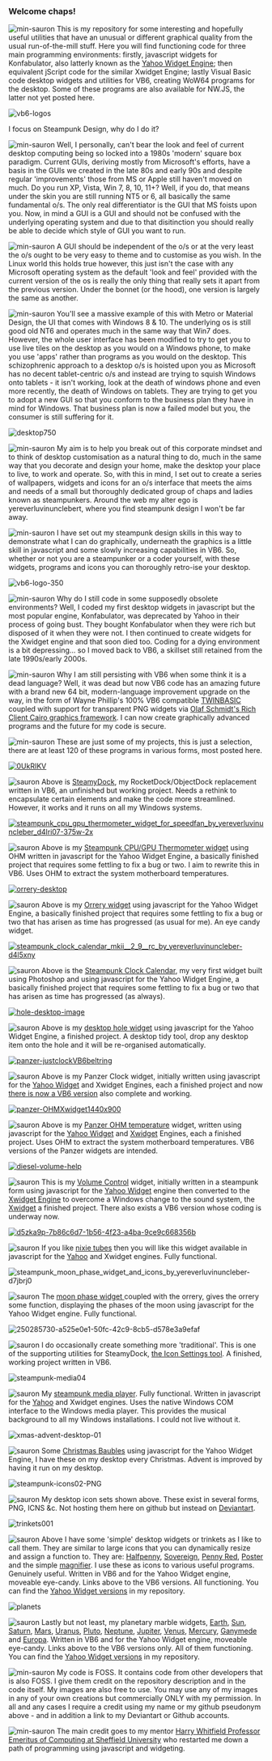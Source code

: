 ### Welcome chaps!

![min-sauron](https://github.com/yereverluvinunclebert/yereverluvinunclebert/assets/2788342/f586d05b-6444-4edc-b56c-a7636331a64b) This is my repository for some interesting and hopefully useful utilities that have an unusual or different graphical quality from the usual run-of-the-mill stuff. Here you will find functioning code for three main programming environments: firstly, javascript widgets for Konfabulator, also latterly known as the [Yahoo Widget Engine](https://g6auc.me.uk/ywidgets_sdk_setup.exe); then equivalent jScript code for the similar Xwidget Engine; lastly Visual Basic code desktop widgets and utilities for VB6, creating WoW64 programs for the desktop. Some of these programs are also available for NW.JS, the latter not yet posted here.

![vb6-logos](https://github.com/yereverluvinunclebert/yereverluvinunclebert/assets/2788342/5670f82c-d645-4089-a190-307cd16290ba)

I focus on Steampunk Design, why do I do it?

![min-sauron](https://github.com/yereverluvinunclebert/yereverluvinunclebert/assets/2788342/f586d05b-6444-4edc-b56c-a7636331a64b)  Well, I personally, can't bear the look and feel of current desktop computing being so locked into a 1980s 'modern' square box paradigm. Current GUIs, deriving mostly from Microsoft's efforts, have a basis in the GUIs we created in the late 80s and early 90s and despite regular 'improvements' those from MS or Apple still haven't moved on much. Do you run XP, Vista, Win 7, 8, 10, 11+? Well, if you do, that means under the skin you are still running NT5 or 6, all basically the same fundamental o/s. The only real differentiator is the GUI that MS foists upon you. Now, in mind a GUI is a GUI and should not be confused with the underlying operating system and due to that disitinction you should really be able to decide which style of GUI you want to run.

![min-sauron](https://github.com/yereverluvinunclebert/yereverluvinunclebert/assets/2788342/f586d05b-6444-4edc-b56c-a7636331a64b)  A GUI should be independent of the o/s or at the very least the o/s ought to be very easy to theme and to customise as you wish. In the Linux world this holds true however, this just isn't the case with any Microsoft operating system as the default 'look and feel' provided with the current version of the os is really the only thing that really sets it apart from the previous version. Under the bonnet (or the hood), one version is largely the same as another.

![min-sauron](https://github.com/yereverluvinunclebert/yereverluvinunclebert/assets/2788342/f586d05b-6444-4edc-b56c-a7636331a64b)  You'll see a massive example of this with Metro or Material Design, the UI that comes with Windows 8 & 10. The underlying os is still good old NT6 and operates much in the same way that Win7 does. However, the whole user interface has been modified to try to get you to use live tiles on the desktop as you would on a Windows phone, to make you use 'apps' rather than programs as you would on the desktop. This schizophrenic approach to a desktop o/s is hoisted upon you as Microsoft has no decent tablet-centric o/s and instead are trying to squish Windows onto tablets - it isn't working, look at the death of windows phone and even more recently, the death of Windows on tablets. They are trying to get you to adopt a new GUI so that you conform to the business plan they have in mind for Windows. That business plan is now a failed model but you, the consumer is still suffering for it.

![desktop750](https://github.com/yereverluvinunclebert/yereverluvinunclebert/assets/2788342/4513d3f8-5283-4ed9-b76c-ee5f6abe9b29)

![min-sauron](https://github.com/yereverluvinunclebert/yereverluvinunclebert/assets/2788342/f586d05b-6444-4edc-b56c-a7636331a64b)  My aim is to help you break out of this corporate mindset and to think of desktop customisation as a natural thing to do, much in the same way that you decorate and design your home, make the desktop your place to live, to work and operate. So, with this in mind, I set out to create a series of wallpapers, widgets and icons for an o/s interface that meets the aims and needs of a small but thoroughly dedicated group of chaps and ladies known as steampunkers. Around the web my alter ego is yereverluvinunclebert, where you find steampunk design I won't be far away.

![min-sauron](https://github.com/yereverluvinunclebert/yereverluvinunclebert/assets/2788342/f586d05b-6444-4edc-b56c-a7636331a64b)  I have set out my steampunk design skills in this way to demonstrate what I can do graphically, underneath the graphics is a little skill in javascript and some slowly increasing capabilities in VB6. So, whether or not you are a steampunker or a coder yourself, with these widgets, programs and icons you can thoroughly retro-ise your desktop. 

![vb6-logo-350](https://github.com/yereverluvinunclebert/yereverluvinunclebert/assets/2788342/84a12939-eec1-4605-bec6-742f26ec5958)

![min-sauron](https://github.com/yereverluvinunclebert/yereverluvinunclebert/assets/2788342/f586d05b-6444-4edc-b56c-a7636331a64b)  Why do I still code in some supposedly obsolete environments? Well, I coded my first desktop widgets in javascript but the most popular engine, Konfabulator, was deprecated by Yahoo in their process of going bust. They bought Konfabulator when they were rich but disposed of it when they were not. I then continued to create widgets for the Xwidget engine and that soon died too. Coding for a dying environment is a bit depressing... so I moved back to VB6, a skillset still retained from the late 1990s/early 2000s. 

![min-sauron](https://github.com/yereverluvinunclebert/yereverluvinunclebert/assets/2788342/f586d05b-6444-4edc-b56c-a7636331a64b)  Why I am still persisting with VB6 when some think it is a dead language?  Well, it was dead but now VB6 code has an amazing future with a brand new 64 bit, modern-language improvement upgrade on the way, in the form of Wayne Phillip's 100% VB6 compatible [TWINBASIC](https://twinbasic.com/) coupled with support for transparent PNG widgets via [Olaf Schmidt's Rich Client Cairo graphics framework](https://www.vbrichclient.com/#/en/About/). I can now create graphically advanced programs and the future for my code is secure.

![min-sauron](https://github.com/yereverluvinunclebert/yereverluvinunclebert/assets/2788342/f586d05b-6444-4edc-b56c-a7636331a64b)  These are just some of my projects, this is just a selection, there are at least 120 of these programs in various forms, most posted here. 

[![0UkRIKV](https://github.com/yereverluvinunclebert/yereverluvinunclebert/assets/2788342/6a06d2f9-3cc7-472c-a6af-12112d202890)](https://github.com/yereverluvinunclebert/SteamyDock)

![sauron](https://github.com/yereverluvinunclebert/yereverluvinunclebert/assets/2788342/9cdf9592-007c-4066-a916-983e66fbafe7) Above is [SteamyDock](https://github.com/yereverluvinunclebert/SteamyDock), my RocketDock/ObjectDock replacement written in VB6, an unfinished but working project. Needs a rethink to encapsulate certain elements and make the code more streamlined. However, it works and it runs on all my Windows systems.


[![steampunk_cpu_gpu_thermometer_widget_for_speedfan_by_yereverluvinuncleber_d4lri07-375w-2x](https://github.com/yereverluvinunclebert/yereverluvinunclebert/assets/2788342/3dd3f291-258b-4872-bf6e-eb23b8272513)](https://github.com/yereverluvinunclebert/Steampunk-CPU_GPU-Speedfan-Thermometer)

![sauron](https://github.com/yereverluvinunclebert/yereverluvinunclebert/assets/2788342/9cdf9592-007c-4066-a916-983e66fbafe7) Above is my [Steampunk CPU/GPU Thermometer widget](https://github.com/yereverluvinunclebert/Steampunk-CPU_GPU-Speedfan-Thermometer) using OHM written in javascript for the Yahoo Widget Engine, a basically finished  project that requires some fettling to fix a bug or two. I aim to rewrite this in VB6.  Uses OHM to extract the system motherboard temperatures.


[![orrery-desktop](https://github.com/yereverluvinunclebert/yereverluvinunclebert/assets/2788342/094b58ce-f3d7-4df8-9557-8c648940675e)](https://github.com/yereverluvinunclebert/Steampunk-Calendar-Orrery-Yahoo-Widget)

![sauron](https://github.com/yereverluvinunclebert/yereverluvinunclebert/assets/2788342/9cdf9592-007c-4066-a916-983e66fbafe7) Above is my [Orrery widget](https://github.com/yereverluvinunclebert/Steampunk-Calendar-Orrery-Yahoo-Widget) using javascript for the Yahoo Widget Engine, a basically finished project that requires some fettling to fix a bug or two that has arisen as time has progressed (as usual for me). An eye candy widget.


[![steampunk_clock_calendar_mkii__2_9__rc_by_yereverluvinuncleber-d4l5xny](https://github.com/yereverluvinunclebert/yereverluvinunclebert/assets/2788342/e91568e6-4a11-4fa0-8eaf-7b2e227c98d6)](https://github.com/yereverluvinunclebert/Steampunk-clock-calendar-version-2.9)

![sauron](https://github.com/yereverluvinunclebert/yereverluvinunclebert/assets/2788342/9cdf9592-007c-4066-a916-983e66fbafe7) Above is the [Steampunk Clock Calendar](https://github.com/yereverluvinunclebert/Steampunk-clock-calendar-version-2.9), my very first widget built using Photoshop and using javascript for the Yahoo Widget Engine, a basically finished project that requires some fettling to fix a bug or two that has arisen as time has progressed (as always).


[![hole-desktop-image](https://github.com/yereverluvinunclebert/yereverluvinunclebert/assets/2788342/5bb855eb-cbf3-4460-b30f-c8553a056742)](https://github.com/yereverluvinunclebert/Desktop-Hole)

![sauron](https://github.com/yereverluvinunclebert/yereverluvinunclebert/assets/2788342/9cdf9592-007c-4066-a916-983e66fbafe7) Above is my [desktop hole widget](https://github.com/yereverluvinunclebert/Desktop-Hole) using javascript for the Yahoo Widget Engine, a finished project. A desktop tidy tool, drop any desktop item onto the hole and it will be re-organised automatically.


[![panzer-justclockVB6beltring](https://github.com/yereverluvinunclebert/yereverluvinunclebert/assets/2788342/50ce333a-b28c-4313-bf02-e4de2c0cb265)](https://github.com/yereverluvinunclebert/Panzer-JustClock-VB6)

![sauron](https://github.com/yereverluvinunclebert/yereverluvinunclebert/assets/2788342/9cdf9592-007c-4066-a916-983e66fbafe7) Above is my Panzer Clock widget, initially written using javascript for the [Yahoo Widget](https://github.com/yereverluvinunclebert/Panzer-Just-Clock.widget) and Xwidget Engines, each a finished project and now [there is now a VB6 version](https://github.com/yereverluvinunclebert/Panzer-JustClock-VB6) also complete and working.


[![panzer-OHMXwidget1440x900](https://github.com/yereverluvinunclebert/yereverluvinunclebert/assets/2788342/74f2083d-c41f-4f94-8639-fc2a0cf6888f)](https://github.com/yereverluvinunclebert/Panzer-OHM-gauge-Ywidget)

![sauron](https://github.com/yereverluvinunclebert/yereverluvinunclebert/assets/2788342/9cdf9592-007c-4066-a916-983e66fbafe7) Above is my [Panzer OHM temperature](https://github.com/yereverluvinunclebert/Panzer-OHM-gauge-Ywidget) widget, written using javascript for the [Yahoo Widget](https://github.com/yereverluvinunclebert/Panzer-OHM-gauge-Ywidget) and [Xwidget](https://github.com/yereverluvinunclebert/Panzer-Tank-Temperature-Gauge-OHM-XWidget) Engines, each a finished project. Uses OHM to extract the system motherboard temperatures. VB6 versions of the Panzer widgets are intended.



[![diesel-volume-help](https://github.com/yereverluvinunclebert/yereverluvinunclebert/assets/2788342/2dc75108-6c99-4f00-a49f-c7ecc1094922)](https://github.com/yereverluvinunclebert/Dieselpunk-Volume-Xwidget)

![sauron](https://github.com/yereverluvinunclebert/yereverluvinunclebert/assets/2788342/9cdf9592-007c-4066-a916-983e66fbafe7) This is my [Volume Control](https://github.com/yereverluvinunclebert/Dieselpunk-Volume-Xwidget) widget, initially written in a steampunk form using javascript for the [Yahoo Widget](https://github.com/yereverluvinunclebert/steampunk-volume-XP) engine then converted to the [Xwidget Engine](https://github.com/yereverluvinunclebert/Dieselpunk-Volume-Xwidget) to overcome a Windows change to the sound system, the [Xwidget](https://github.com/yereverluvinunclebert/Dieselpunk-Volume-Xwidget) a finished project. There also exists a VB6 version whose coding is underway now.


[![d5zka9p-7b86c6d7-1b56-4f23-a4ba-9ce9c668356b](https://github.com/yereverluvinunclebert/yereverluvinunclebert/assets/2788342/629527b8-f144-4d41-9d99-e27d8bbdce42)](https://github.com/yereverluvinunclebert/Cyberpunk-Nixie-Tube-Clock)

![sauron](https://github.com/yereverluvinunclebert/yereverluvinunclebert/assets/2788342/9cdf9592-007c-4066-a916-983e66fbafe7) If you like [nixie tubes](https://github.com/yereverluvinunclebert/Cyberpunk-Nixie-Tube-Clock) then you will like this widget available in javascript for the [Yahoo](https://github.com/yereverluvinunclebert/Cyberpunk-Nixie-Tube-Clock) and Xwidget engines. Fully functional.


![steampunk_moon_phase_widget_and_icons_by_yereverluvinuncleber-d7jbrj0](https://github.com/yereverluvinunclebert/yereverluvinunclebert/assets/2788342/2b180d45-f87c-4e5a-8edd-b4f948a2c0c7)

![sauron](https://github.com/yereverluvinunclebert/yereverluvinunclebert/assets/2788342/9cdf9592-007c-4066-a916-983e66fbafe7) The [moon phase widget ](https://github.com/yereverluvinunclebert/Steampunk-Moon_Phase_III)coupled with the orrery, gives the orrery some function, displaying the phases of the moon using javascript for the Yahoo Widget engine. Fully functional.


![250285730-a525e0e1-50fc-42c9-8cb5-d578e3a9efaf](https://github.com/yereverluvinunclebert/yereverluvinunclebert/assets/2788342/78eef7ba-78f3-4b29-93f0-f05b462b0e70)

![sauron](https://github.com/yereverluvinunclebert/yereverluvinunclebert/assets/2788342/9cdf9592-007c-4066-a916-983e66fbafe7) I do occasionally create something more 'traditional'. This is one of the supporting utilities for SteamyDock, [the Icon Settings tool](https://github.com/yereverluvinunclebert/Icon-Settings-for-Steamydock). A finished, working project written in VB6.


![steampunk-media04](https://github.com/yereverluvinunclebert/yereverluvinunclebert/assets/2788342/1913b715-8ddc-4413-a3f3-07a0549c56c9)

![sauron](https://github.com/yereverluvinunclebert/yereverluvinunclebert/assets/2788342/9cdf9592-007c-4066-a916-983e66fbafe7) My [steampunk media player](https://github.com/yereverluvinunclebert/Steampunk-MediaPlayer-Ywidget). Fully functional. Written in javascript for the [Yahoo](https://github.com/yereverluvinunclebert/Steampunk-MediaPlayer-Ywidget) and Xwidget engines. Uses the native Windows COM interface to the Windows media player. This provides the musical background to all my Windows installations. I could not live without it.


![xmas-advent-desktop-01](https://github.com/yereverluvinunclebert/yereverluvinunclebert/assets/2788342/ef1c3f6f-df06-4646-b653-0e8177f71252)

![sauron](https://github.com/yereverluvinunclebert/yereverluvinunclebert/assets/2788342/9cdf9592-007c-4066-a916-983e66fbafe7) Some [Christmas Baubles](https://github.com/yereverluvinunclebert/christmas-baubles) using javascript for the Yahoo Widget Engine, I have these on my desktop every Christmas. Advent is improved by having it run on my desktop.


![steampunk-icons02-PNG](https://github.com/yereverluvinunclebert/yereverluvinunclebert/assets/2788342/8af073d4-0d3c-4776-b42b-8af87e750c41)

![sauron](https://github.com/yereverluvinunclebert/yereverluvinunclebert/assets/2788342/9cdf9592-007c-4066-a916-983e66fbafe7) My desktop icon sets shown above. These exist in several forms, PNG, ICNS &c. Not hosting them here on github but instead on [Deviantart](https://www.deviantart.com/yereverluvinuncleber/gallery/59981272/orbs-and-icons).


![trinkets001](https://github.com/yereverluvinunclebert/yereverluvinunclebert/assets/2788342/ff236a13-350b-4c46-9e01-a97ea20f2660)

![sauron](https://github.com/yereverluvinunclebert/yereverluvinunclebert/assets/2788342/9cdf9592-007c-4066-a916-983e66fbafe7) Above I have some 'simple' desktop widgets or trinkets as I like to call them. They are similar to large icons that you can dynamically resize and assign a function to. They are: [Halfpenny](https://github.com/yereverluvinunclebert/Halfpenny-VB6-Widget), [Sovereign](https://github.com/yereverluvinunclebert/Sovereign-VB6-Widget), [Penny Red](https://github.com/yereverluvinunclebert/Penny-Red-VB6-Widget), [Poster](https://github.com/yereverluvinunclebert/Poster-VB6-Widget) and the simple [magnifier](https://github.com/yereverluvinunclebert/Magnifier-VB6-Widget). I use these as icons to various useful programs. Genuinely useful. Written in VB6 and for the Yahoo Widget engine, moveable eye-candy. Links above to the VB6 versions. All functioning. You can find the [Yahoo Widget versions](https://github.com/yereverluvinunclebert?tab=repositories&q=yahoo&type=&language=javascript&sort=) in my repository.


![planets](https://github.com/yereverluvinunclebert/yereverluvinunclebert/assets/2788342/be23920a-957d-43d0-a3ef-3f8c73c22559)


![sauron](https://github.com/yereverluvinunclebert/yereverluvinunclebert/assets/2788342/9cdf9592-007c-4066-a916-983e66fbafe7) Lastly but not least, my planetary marble widgets, [Earth](https://github.com/yereverluvinunclebert/Earth-VB6-Widget), [Sun](https://github.com/yereverluvinunclebert/Sun-VB6-Widget), [Saturn](https://github.com/yereverluvinunclebert/Saturn-VB6-Widget), [Mars](https://github.com/yereverluvinunclebert/Mars-VB6-Widget), [Uranus](https://github.com/yereverluvinunclebert/Uranus-VB6-Widget), [Pluto](https://github.com/yereverluvinunclebert/Pluto-VB6-Widget), [Neptune](https://github.com/yereverluvinunclebert/Neptune-VB6-Widget), [Jupiter](https://github.com/yereverluvinunclebert/Jupiter-VB6-Widget), [Venus](https://github.com/yereverluvinunclebert/Venus-VB6-Widget), [Mercury](https://github.com/yereverluvinunclebert/Mercury-VB6-Widget), [Ganymede](https://github.com/yereverluvinunclebert/Ganymede-VB6-Widget) and [Europa](https://github.com/yereverluvinunclebert/Europa-VB6-Widget). Written in VB6 and for the Yahoo Widget engine, moveable eye-candy. Links above to the VB6 versions only. All of them functioning. You can find the [Yahoo Widget versions](https://github.com/yereverluvinunclebert?tab=repositories&q=yahoo+marble&type=&language=javascript&sort=) in my repository.


![min-sauron](https://github.com/yereverluvinunclebert/yereverluvinunclebert/assets/2788342/f586d05b-6444-4edc-b56c-a7636331a64b) My code is FOSS. It contains code from other developers that is also FOSS. I give them credit on the repository description and in the code itself. My images are also free to use. You may use any of my images in any of your own creations but commercially ONLY with my permission. In all and any cases I require a credit using my name or my github pseudonym above - and in addition a link to my Deviantart or Github accounts.

![min-sauron](https://github.com/yereverluvinunclebert/yereverluvinunclebert/assets/2788342/f586d05b-6444-4edc-b56c-a7636331a64b) The main credit goes to my mentor [Harry Whitfield Professor Emeritus of Computing at Sheffield University](https://g6auc.me.uk/) who restarted me down a path of programming using javascript and widgeting.


